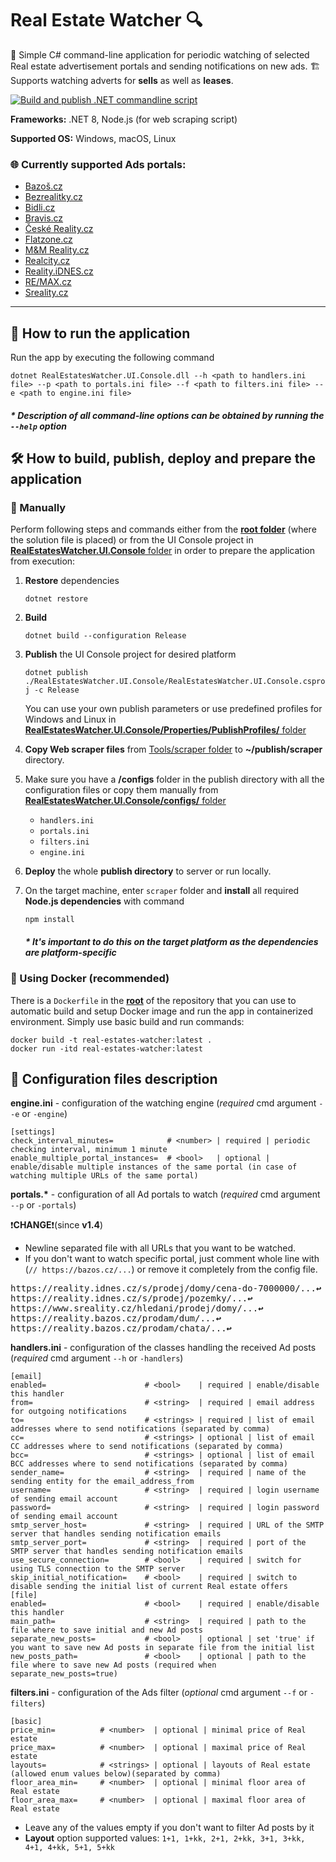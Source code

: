 # Real Estate Watcher 🔍
🏦 Simple C# command-line application for periodic watching of selected Real estate advertisement portals and sending notifications on new ads. 🏗
Supports watching adverts for **sells** as well as **leases**.

[![Build and publish .NET commandline script](https://github.com/supermartzin/real-estates-watcher/actions/workflows/dotnet.yml/badge.svg?branch=main)](https://github.com/supermartzin/real-estates-watcher/actions/workflows/dotnet.yml)

**Frameworks:** .NET 8, Node.js (for web scraping script)

**Supported OS:** Windows, macOS, Linux

### 🌐 Currently supported Ads portals:

 - [Bazoš.cz](https://www.bazos.cz/)
 - [Bezrealitky.cz](https://www.bezrealitky.cz)
 - [Bidli.cz](https://www.bidli.cz/)
 - [Bravis.cz](https://www.bravis.cz/)
 - [České Reality.cz](https://www.ceskereality.cz/)
 - [Flatzone.cz](https://www.flatzone.cz/)
 - [M&M Reality.cz](https://www.mmreality.cz/)
 - [Realcity.cz](https://www.realcity.cz/)
 - [Reality.iDNES.cz](https://reality.idnes.cz/)
 - [RE/MAX.cz](https://www.remax-czech.cz/)
 - [Sreality.cz](https://www.sreality.cz/)

___

## 🚀 How to run the application

Run the app by executing the following command

    dotnet RealEstatesWatcher.UI.Console.dll --h <path to handlers.ini file> --p <path to portals.ini file> --f <path to filters.ini file> --e <path to engine.ini file>
    
##### * Description of all command-line options can be obtained by running the `--help` option

## 🛠️ How to build, publish, deploy and prepare the application

### 🫳 Manually

Perform following steps and commands either from the [**root folder**](https://github.com/supermartzin/real-estates-watcher) (where the solution file is placed) or from the UI Console project in [**RealEstatesWatcher.UI.Console** folder](https://github.com/supermartzin/real-estates-watcher/tree/main/RealEstatesWatcher.UI.Console) in order to prepare the application from execution:

 1. **Restore** dependencies
      
      `dotnet restore`
      
 2. **Build**
      
      `dotnet build --configuration Release`
      
 3. **Publish** the UI Console project for desired platform

      `dotnet publish ./RealEstatesWatcher.UI.Console/RealEstatesWatcher.UI.Console.csproj -c Release`
      
    You can use your own publish parameters or use predefined profiles for Windows and Linux in [**RealEstatesWatcher.UI.Console/Properties/PublishProfiles/** folder](https://github.com/supermartzin/real-estates-watcher/tree/main/RealEstatesWatcher.UI.Console/Properties/PublishProfiles)
 
 4. **Copy Web scraper files** from [Tools/scraper folder](https://github.com/supermartzin/real-estates-watcher/tree/main/Tools/scraper) to **~/publish/scraper** directory.
 
 5. Make sure you have a **/configs** folder in the publish directory with all the configuration files or copy them manually from [**RealEstatesWatcher.UI.Console/configs/** folder](https://github.com/supermartzin/real-estates-watcher/tree/main/RealEstatesWatcher.UI.Console/configs)
    * `handlers.ini`
    * `portals.ini`
    * `filters.ini`
    * `engine.ini`

 7. **Deploy** the whole **publish directory** to server or run locally.
 
 8.  On the target machine, enter `scraper` folder and **install** all required **Node.js dependencies** with command
 
      `npm install`
      
      ##### * It's important to do this on the target platform as the dependencies are platform-specific

### 🐋 Using Docker (recommended)

There is a `Dockerfile` in the [**root**](https://github.com/supermartzin/real-estates-watcher) of the repository that you can use to automatic build and setup Docker image and run the app in containerized environment.
Simply use basic build and run commands:

    docker build -t real-estates-watcher:latest .
    docker run -itd real-estates-watcher:latest

## 📝 Configuration files description

**engine.ini** - configuration of the watching engine (*required* cmd argument `--e` or `-engine`)

    [settings]
    check_interval_minutes=            # <number> | required | periodic checking interval, minimum 1 minute
    enable_multiple_portal_instances=  # <bool>   | optional | enable/disable multiple instances of the same portal (in case of watching multiple URLs of the same portal)
    
    
**portals.\*** - configuration of all Ad portals to watch (*required* cmd argument `--p` or `-portals`)

❗**CHANGE**❗(since **v1.4**)
* Newline separated file with all URLs that you want to be watched.
* If you don't want to watch specific portal, just comment whole line with (`// https://bazos.cz/...`) or remove it completely from the config file.

<pre>
https://reality.idnes.cz/s/prodej/domy/cena-do-7000000/...<b>↩</b>
https://reality.idnes.cz/s/prodej/pozemky/...<b>↩</b>
https://www.sreality.cz/hledani/prodej/domy/...<b>↩</b>
https://reality.bazos.cz/prodam/dum/...<b>↩</b>
https://reality.bazos.cz/prodam/chata/...<b>↩</b>
</pre>

**handlers.ini** - configuration of the classes handling the received Ad posts (*required* cmd argument `--h` or `-handlers`)

    [email]         
    enabled=                      # <bool>    | required | enable/disable this handler
    from=                         # <string>  | required | email address for outgoing notifications
    to=                           # <strings> | required | list of email addresses where to send notifications (separated by comma)
    cc=                           # <strings> | optional | list of email CC addresses where to send notifications (separated by comma)
    bcc=                          # <strings> | optional | list of email BCC addresses where to send notifications (separated by comma)
    sender_name=                  # <string>  | required | name of the sending entity for the email_address_from
    username=                     # <string>  | required | login username of sending email account
    password=                     # <string>  | required | login password of sending email account
    smtp_server_host=             # <string>  | required | URL of the SMTP server that handles sending notification emails
    smtp_server_port=             # <string>  | required | port of the SMTP server that handles sending notification emails
    use_secure_connection=        # <bool>    | required | switch for using TLS connection to the SMTP server
    skip_initial_notification=    # <bool>    | required | switch to disable sending the initial list of current Real estate offers
    [file]
    enabled=                      # <bool>    | required | enable/disable this handler
    main_path=                    # <string>  | required | path to the file where to save initial and new Ad posts
    separate_new_posts=           # <bool>    | optional | set 'true' if you want to save new Ad posts in separate file from the initial list
    new_posts_path=               # <bool>    | optional | path to the file where to save new Ad posts (required when separate_new_posts=true)
    
**filters.ini** - configuration of the Ads filter (*optional* cmd argument `--f` or `-filters`)

    [basic]
    price_min=          # <number>  | optional | minimal price of Real estate
    price_max=          # <number>  | optional | maximal price of Real estate
    layouts=            # <strings> | optional | layouts of Real estate (allowed enum values below)(separated by comma)
    floor_area_min=     # <number>  | optional | minimal floor area of Real estate
    floor_area_max=     # <number>  | optional | maximal floor area of Real estate
    
 * Leave any of the values empty if you don't want to filter Ad posts by it
 * **Layout** option supported values: `1+1, 1+kk, 2+1, 2+kk, 3+1, 3+kk, 4+1, 4+kk, 5+1, 5+kk`
